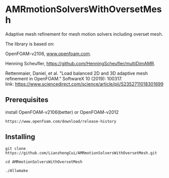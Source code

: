 # AMRmotionSolversWithOversetMesh
Adaptive mesh refinement for mesh motion solvers including overset mesh. 

The library is based on:

OpenFOAM-v2106, www.openfoam.com.

Henning Scheufler, https://github.com/HenningScheufler/multiDimAMR.

Rettenmaier, Daniel, et al. "Load balanced 2D and 3D adaptive mesh refinement in OpenFOAM." SoftwareX 10 (2019): 100317. link: https://www.sciencedirect.com/science/article/pii/S2352711018301699

## Prerequisites
install OpenFOAM-v2106(better) or OpenFOAM-v2012

```https://www.openfoam.com/download/release-history```
## Installing
```git clone https://github.com/LianzhengCui/AMRmotionSolversWithOversetMesh.git```

```cd AMRmotionSolversWithOversetMesh```

```./Allwmake```

